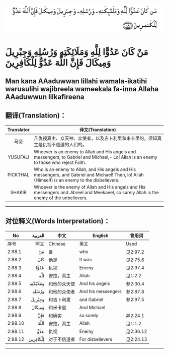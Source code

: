 ![002:098](images/002_098.gif)

#   مَنْ كَانَ عَدُوًّا لِلَّهِ وَمَلَائِكَتِهِ وَرُسُلِهِ وَجِبْرِيلَ وَمِيكَالَ فَإِنَّ اللَّهَ عَدُوٌّ لِلْكَافِرِينَ 

## Man kana AAaduwwan lillahi wamala-ikatihi warusulihi wajibreela wameekala fa-inna Allaha AAaduwwun lilkafireena

## 翻译(Translation)：

| Translator | 译文(Translation)                                            |
|:----------:| ------------------------------------------------------------ |
| 马坚       | 凡仇视真主、众天神、众使者，以及吉卜利里和米卡里的，须知真主是仇视不信道的人们的。 |
| YUSUFALI   | Whoever is an enemy to Allah and His angels and messengers, to Gabriel and Michael,- Lo! Allah is an enemy to those who reject Faith. |
| PICKTHAL   | Who is an enemy to Allah, and His angels and His messengers, and Gabriel and Michael! Then, lo! Allah (Himself) is an enemy to the disbelievers. |
| SHAKIR     | Whoever is the enemy of Allah and His angels and His messengers and Jibreel and Meekaeel, so surely Allah is the enemy of the unbelievers. |

---

## 对位释义(Words Interpretation)：

| No      |  العربية | 中文         | English            | 曾用词    |
| ------- | -------: | ------------ | ------------------ | --------- |
| 序号    |     阿文 | Chinese      | 英文               | Used      |
| 2:98.1  |       مَنْ | 谁           | who                | 见2:97.2  |
| 2:98.2  |      كَانَ | 他是         | It was             | 见2:75.6  |
| 2:98.3  |     عَدُوًّا | 仇视         | Enemy              | 见2:97.4  |
| 2:98.4  |      لِلَّهِ | 安拉，真主   | Allah              | 见1:2.2   |
| 2:98.5  | وَمَلَائِكَتِهِ | 和他的众天使 | And his angels     | 参2:30.4  |
| 2:98.6  |    وَرُسُلِهِ | 和他的众使者 | And his messengers | 参2:87.8  |
| 2:98.7  |   وَجِبْرِيلَ | 和吉卜利里   | and Gabriel        | 参2:97.5  |
| 2:98.8  |   وَمِيكَالَ | 和米卡里     | And Michael        |           |
| 2:98.9  |      فَإِنَّ | 和确实       | so surely          | 异2:24.1  |
| 2:98.10 |     اللَّهَ | 安拉，真主   | Allah              | 见1:1.2   |
| 2:98.11 |      عَدُوٌّ | 仇视         | Enemy              | 见2:36.12 |
| 2:98.12 | لِلْكَافِرِينَ | 对于不信道者 | For disbelievers   | 见2:24.13 |

---
